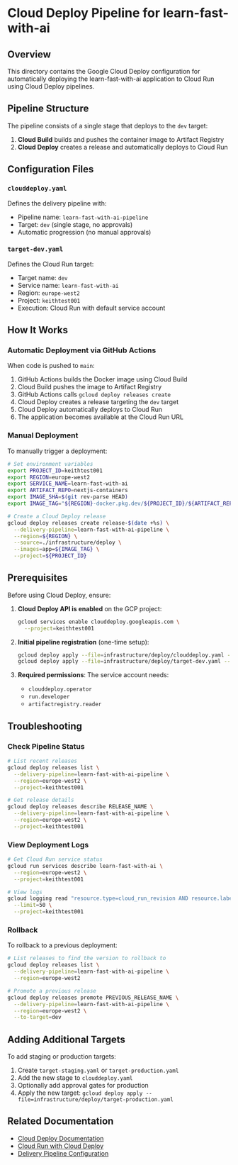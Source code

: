 # Cloud Deploy Pipeline for learn-fast-with-ai

## Overview

This directory contains the Google Cloud Deploy configuration for automatically deploying the learn-fast-with-ai application to Cloud Run using Cloud Deploy pipelines.

## Pipeline Structure

The pipeline consists of a single stage that deploys to the `dev` target:

1. **Cloud Build** builds and pushes the container image to Artifact Registry
2. **Cloud Deploy** creates a release and automatically deploys to Cloud Run

## Configuration Files

### `clouddeploy.yaml`

Defines the delivery pipeline with:
- Pipeline name: `learn-fast-with-ai-pipeline`
- Target: `dev` (single stage, no approvals)
- Automatic progression (no manual approvals)

### `target-dev.yaml`

Defines the Cloud Run target:
- Target name: `dev`
- Service name: `learn-fast-with-ai`
- Region: `europe-west2`
- Project: `keithtest001`
- Execution: Cloud Run with default service account

## How It Works

### Automatic Deployment via GitHub Actions

When code is pushed to `main`:

1. GitHub Actions builds the Docker image using Cloud Build
2. Cloud Build pushes the image to Artifact Registry
3. GitHub Actions calls `gcloud deploy releases create`
4. Cloud Deploy creates a release targeting the `dev` target
5. Cloud Deploy automatically deploys to Cloud Run
6. The application becomes available at the Cloud Run URL

### Manual Deployment

To manually trigger a deployment:

```bash
# Set environment variables
export PROJECT_ID=keithtest001
export REGION=europe-west2
export SERVICE_NAME=learn-fast-with-ai
export ARTIFACT_REPO=nextjs-containers
export IMAGE_SHA=$(git rev-parse HEAD)
export IMAGE_TAG="${REGION}-docker.pkg.dev/${PROJECT_ID}/${ARTIFACT_REPO}/${SERVICE_NAME}:${IMAGE_SHA}"

# Create a Cloud Deploy release
gcloud deploy releases create release-$(date +%s) \
  --delivery-pipeline=learn-fast-with-ai-pipeline \
  --region=${REGION} \
  --source=./infrastructure/deploy \
  --images=app=${IMAGE_TAG} \
  --project=${PROJECT_ID}
```

## Prerequisites

Before using Cloud Deploy, ensure:

1. **Cloud Deploy API is enabled** on the GCP project:
   ```bash
   gcloud services enable clouddeploy.googleapis.com \
     --project=keithtest001
   ```

2. **Initial pipeline registration** (one-time setup):
   ```bash
   gcloud deploy apply --file=infrastructure/deploy/clouddeploy.yaml --region=europe-west2 --project=keithtest001
   gcloud deploy apply --file=infrastructure/deploy/target-dev.yaml --region=europe-west2 --project=keithtest001
   ```

3. **Required permissions**: The service account needs:
   - `clouddeploy.operator`
   - `run.developer`
   - `artifactregistry.reader`

## Troubleshooting

### Check Pipeline Status

```bash
# List recent releases
gcloud deploy releases list \
  --delivery-pipeline=learn-fast-with-ai-pipeline \
  --region=europe-west2 \
  --project=keithtest001

# Get release details
gcloud deploy releases describe RELEASE_NAME \
  --delivery-pipeline=learn-fast-with-ai-pipeline \
  --region=europe-west2 \
  --project=keithtest001
```

### View Deployment Logs

```bash
# Get Cloud Run service status
gcloud run services describe learn-fast-with-ai \
  --region=europe-west2 \
  --project=keithtest001

# View logs
gcloud logging read "resource.type=cloud_run_revision AND resource.labels.service_name=learn-fast-with-ai" \
  --limit=50 \
  --project=keithtest001
```

### Rollback

To rollback to a previous deployment:

```bash
# List releases to find the version to rollback to
gcloud deploy releases list \
  --delivery-pipeline=learn-fast-with-ai-pipeline \
  --region=europe-west2

# Promote a previous release
gcloud deploy releases promote PREVIOUS_RELEASE_NAME \
  --delivery-pipeline=learn-fast-with-ai-pipeline \
  --region=europe-west2 \
  --to-target=dev
```

## Adding Additional Targets

To add staging or production targets:

1. Create `target-staging.yaml` or `target-production.yaml`
2. Add the new stage to `clouddeploy.yaml`
3. Optionally add approval gates for production
4. Apply the new target: `gcloud deploy apply --file=infrastructure/deploy/target-production.yaml`

## Related Documentation

- [Cloud Deploy Documentation](https://cloud.google.com/deploy/docs)
- [Cloud Run with Cloud Deploy](https://cloud.google.com/deploy/docs/deploy-app-run)
- [Delivery Pipeline Configuration](https://cloud.google.com/deploy/docs/application)


